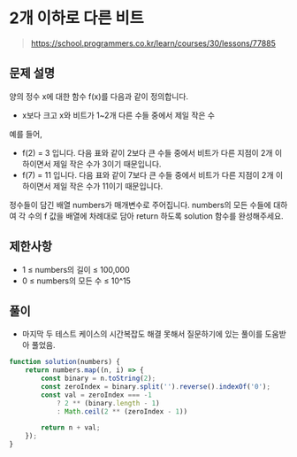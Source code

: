 # 2개 이하로 다른 비트
> https://school.programmers.co.kr/learn/courses/30/lessons/77885

## 문제 설명
양의 정수 x에 대한 함수 f(x)를 다음과 같이 정의합니다.

- x보다 크고 x와 비트가 1~2개 다른 수들 중에서 제일 작은 수

예를 들어,

- f(2) = 3 입니다. 다음 표와 같이 2보다 큰 수들 중에서 비트가 다른 지점이 2개 이하이면서 제일 작은 수가 3이기 때문입니다.
- f(7) = 11 입니다. 다음 표와 같이 7보다 큰 수들 중에서 비트가 다른 지점이 2개 이하이면서 제일 작은 수가 11이기 때문입니다.

정수들이 담긴 배열 numbers가 매개변수로 주어집니다. numbers의 모든 수들에 대하여 각 수의 f 값을 배열에 차례대로 담아 return 하도록 solution 함수를 완성해주세요.

## 제한사항
- 1 ≤ numbers의 길이 ≤ 100,000
- 0 ≤ numbers의 모든 수 ≤ 10^15

## 풀이
- 마지막 두 테스트 케이스의 시간복잡도 해결 못해서 질문하기에 있는 풀이를 도움받아 풀었음.

```js
function solution(numbers) {
    return numbers.map((n, i) => {
        const binary = n.toString(2);
        const zeroIndex = binary.split('').reverse().indexOf('0');
        const val = zeroIndex === -1
            ? 2 ** (binary.length - 1)
            : Math.ceil(2 ** (zeroIndex - 1))
        
        return n + val;
    });
}
```

